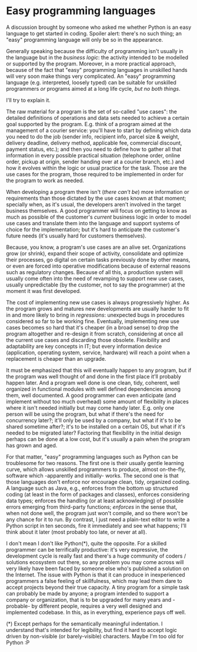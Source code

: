 # Easy programming languages

A discussion brought by someone who asked me whether Python is an easy language to get started in coding. Spoiler alert: there's no such thing; an "easy" programming language will only be so in the appearance.

Generally speaking because the difficulty of programming isn't usually in the language but in the *business logic*: the activity intended to be modelled or supported by the program. Moreover, in a more practical approach, because of the fact that "easy" programming languages in unskilled hands will very soon make things very complicated. An "easy" programming language (e.g. interpreted, loosely typed) can be suitable for unskilled programmers *or* programs aimed at a long life cycle, *but no both things*.

I'll try to explain it.

The raw material for a program is the set of so-called "use cases": the detailed definitions of operations and data sets needed to achieve a certain goal supported by the program. E.g. think of a program aimed at the management of a courier service: you'll have to start by defining which data you need to do the job (sender info, recipient info, parcel size & weight, delivery deadline, delivery method, applicable fee, commercial discount, payment status, etc.); and then you need to define how to gather all that information in every possible practical situation (telephone order, online order, pickup at origin, sender handing over at a courier branch, etc.) and how it evolves within the logic or usual practice for the task. Those are the use cases for the program, those required to be implemented in order for the program to work as needed.

When developing a program there isn't (*there can't be*) more information or requirements than those dictated by the use cases known at that moment; specially when, as it's usual, the developers aren't involved in the target business themselves. A good programmer will focus on getting to know as much as possible of the customer's *current* business logic in order to model use cases and translate them into the language and support systems of choice for the implementation; but it's hard to anticipate the customer's future needs (it's usually hard for customers themselves).

Because, you know, a program's use cases are an alive set. Organizations grow (or shrink), expand their scope of activity, consolidate and optimize their processes, go digital on certain tasks previously done by other means, or even are forced into operative modifications because of external reasons such as regulatory changes. Because of all this, a production system will usually come often into the need of revamping to support new use cases, usually unpredictable (by the customer, not to say the programmer) at the moment it was first developed.

The cost of implementing new use cases is always progressively higher. As the program grows and matures new developments are usually harder to fit in and more likely to bring in *regressions*: unexpected bugs in procedures considered so far to be working fine. Eventually, implementing new use cases becomes so hard that it's cheaper (in a broad sense) to drop the program altogether and re-design it from scratch, considering at once all the current use cases and discarding those obsolete. Flexibility and adaptability are key concepts in IT; but every information device (application, operating system, service, hardware) will reach a point when a replacement is cheaper than an upgrade.

It must be emphasized that this will eventually happen to any program, but if the program was well thought of and done in the first place it'll probably happen later. And a program well done is one clean, tidy, coherent, well organized in functional modules with well defined dependencies among them, well documented. A good programmer can even anticipate (and implement without too much overhead) some amount of flexibility in places where it isn't needed initially but may come handy later. E.g. only one person will be using the program, but what if there's the need for concurrency later?; it'll only be used by a company, but what if it's to be shared sometime after?; it's to be installed on a certain OS, but what if it's needed to be migrated later? Factoring that flexibility in the initial design perhaps can be done at a low cost, but it's usually a pain when the program has grown and aged. 

For that matter, "easy" programming languages such as Python can be troublesome for two reasons. The first one is their usually gentle learning curve, which allows unskilled programmers to produce, almost on-the-fly, software which -apparently and initially- works. The second one is that those languages don't enforce nor encourage clean, tidy, organized coding. A language such as Java, e.g., enforces from the bottom up structured coding (at least in the form of packages and classes), enforces considering data types; enforces the handling (or at least acknowledging) of possible errors emerging from third-party functions; *enforces* in the sense that, when not done well, the program just won't compile, and so there won't be any chance for it to run. By contrast, I just need a plain-text editor to write a Python script in ten seconds, fire it immediately and see what happens; I'll think about it later (most probably too late, or never at all).

I don't mean I don't like Python(*), quite the opposite. For a skilled programmer can be terrifically productive: it's very expressive, the development cycle is really fast and there's a huge community of coders / solutions ecosystem out there, so any problem you may come across will very likely have been faced by someone else who's published a solution on the Internet. The issue with Python is that it can produce in inexperienced programmers a false feeling of skillfulness, which may lead them dare to accept projects beyond their true capacity. A tiny program for a simple task can probably be made by anyone; a program intended to support a company or organization, that is to be upgraded for many years and -probable- by different people, requires a very well designed and implemented codebase. In this, as in everything, experience pays off well.

(*) Except perhaps for the semantically meaningful indentation. I understand that's intended for legibility, but find it hard to accept logic driven by non-visible (or barely-visible) characters. Maybe I'm too old for Python :P